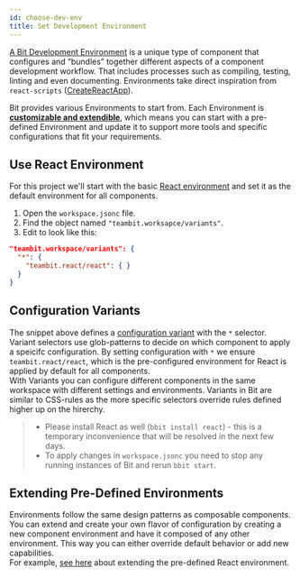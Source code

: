 ```yaml
---
id: choose-dev-env
title: Set Development Environment
---
```


[A Bit Development Environment](/docs/environments/overview) is a unique type of component that configures and “bundles” together different aspects of a component development workflow. That includes processes such as compiling, testing, linting and even documenting. Environments take direct inspiration from `react-scripts` ([CreateReactApp](https://github.com/facebook/create-react-app)).

Bit provides various Environments to start from. Each Environment is [__customizable and extendible__](/docs/environments/build-environment), which means you can start with a pre-defined Environment and update it to support more tools and specific configurations that fit your requirements.

## Use React Environment

For this project we'll start with the basic [React environment](/docs/react/overview) and set it as the default environment for all components.

1. Open the `workspace.jsonc` file.
1. Find the object named `"teambit.worksapce/variants"`.
1. Edit to look like this:

```json title="workspace.jsonc"
"teambit.workspace/variants": {
  "*": {
    "teambit.react/react": { }
  }
}
```

## Configuration Variants

The snippet above defines a [configuration variant](docs/variants/overview) with the `*` selector. Variant selectors use glob-patterns to decide on which component to apply a speicifc configuration. By setting configuration with `*` we ensure `teambit.react/react`, which is the pre-configured environment for React is applied by default for all components.  
With Variants you can configure different components in the same workspace with different settings and environments. Variants in Bit are similar to CSS-rules as the more specific selectors override rules defined higher up on the hirerchy.

> * Please install React as well (`bbit install react`) - this is a temporary inconvenience that will be resolved in the next few days.
> * To apply changes in `workspace.jsonc` you need to stop any running instances of Bit and rerun `bbit start`.

## Extending Pre-Defined Environments

Environments follow the same design patterns as composable components. You can extend and create your own flavor of configuration by creating a new component environment and have it composed of any other environment. This way you can either override default behavior or add new capabilities.  
For example, [see here](/docs/react/overview) about extending the pre-defined React environment.
